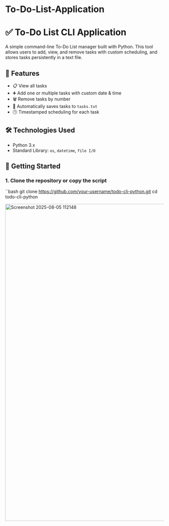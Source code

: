 # To-Do-List-Application

# ✅ To-Do List CLI Application

A simple command-line To-Do List manager built with Python. This tool allows users to add, view, and remove tasks with custom scheduling, and stores tasks persistently in a text file.

## 🧰 Features

- 📋 View all tasks
- ➕ Add one or multiple tasks with custom date & time
- 🗑️ Remove tasks by number
- 💾 Automatically saves tasks to `tasks.txt`
- 🕒 Timestamped scheduling for each task

## 🛠️ Technologies Used

- Python 3.x
- Standard Library: `os`, `datetime`, `file I/O`

## 🚀 Getting Started

### 1. Clone the repository or copy the script

``bash
git clone https://github.com/your-username/todo-cli-python.git
cd todo-cli-python


<img width="1908" height="1005" alt="Screenshot 2025-08-05 112148" src="https://github.com/user-attachments/assets/cd0f91f3-6513-4d0f-97e3-257d7582c9a7" />

